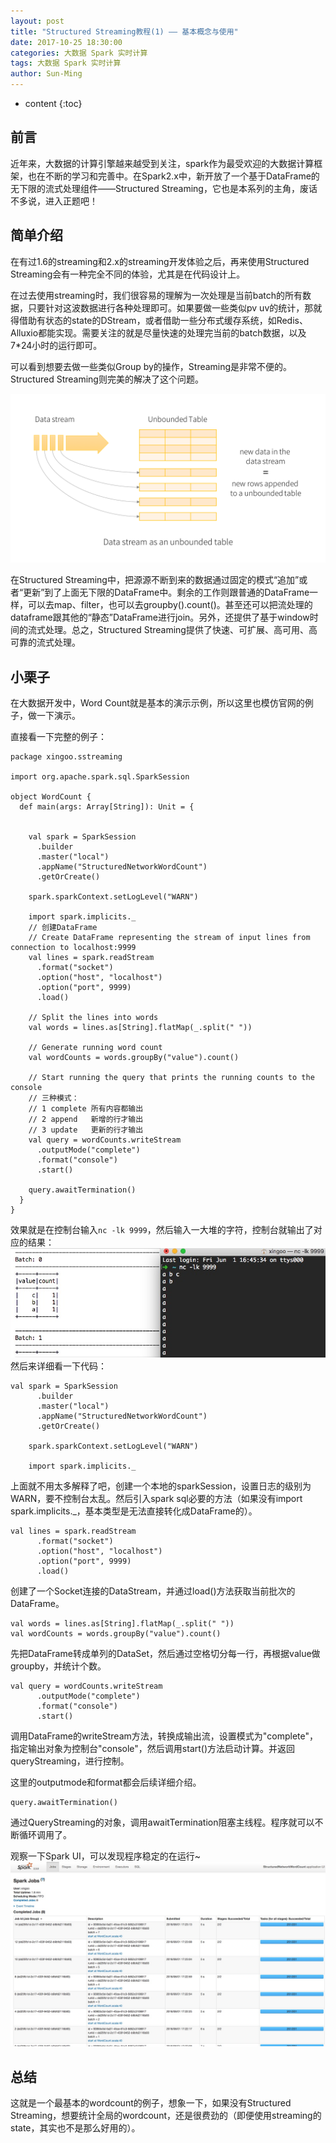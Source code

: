 ```yaml
---
layout: post
title: "Structured Streaming教程(1) —— 基本概念与使用"
date: 2017-10-25 18:30:00
categories: 大数据 Spark 实时计算
tags: 大数据 Spark 实时计算
author: Sun-Ming
---
```


* content
{:toc}

## 前言

近年来，大数据的计算引擎越来越受到关注，spark作为最受欢迎的大数据计算框架，也在不断的学习和完善中。在Spark2.x中，新开放了一个基于DataFrame的无下限的流式处理组件——Structured Streaming，它也是本系列的主角，废话不多说，进入正题吧！





## 简单介绍

在有过1.6的streaming和2.x的streaming开发体验之后，再来使用Structured Streaming会有一种完全不同的体验，尤其是在代码设计上。

在过去使用streaming时，我们很容易的理解为一次处理是当前batch的所有数据，只要针对这波数据进行各种处理即可。如果要做一些类似pv uv的统计，那就得借助有状态的state的DStream，或者借助一些分布式缓存系统，如Redis、Alluxio都能实现。需要关注的就是尽量快速的处理完当前的batch数据，以及7*24小时的运行即可。

可以看到想要去做一些类似Group by的操作，Streaming是非常不便的。Structured Streaming则完美的解决了这个问题。

![structured-streaming-stream-as-a-table](https://raw.githubusercontent.com/sun-ming/image-repository/master/image_blog/structured_streaming_blog/structured-streaming-stream-as-a-table.png)

在Structured Streaming中，把源源不断到来的数据通过固定的模式“追加”或者“更新”到了上面无下限的DataFrame中。剩余的工作则跟普通的DataFrame一样，可以去map、filter，也可以去groupby().count()。甚至还可以把流处理的dataframe跟其他的“静态”DataFrame进行join。另外，还提供了基于window时间的流式处理。总之，Structured Streaming提供了快速、可扩展、高可用、高可靠的流式处理。

## 小栗子

在大数据开发中，Word Count就是基本的演示示例，所以这里也模仿官网的例子，做一下演示。

直接看一下完整的例子：
```
package xingoo.sstreaming

import org.apache.spark.sql.SparkSession

object WordCount {
  def main(args: Array[String]): Unit = {


    val spark = SparkSession
      .builder
      .master("local")
      .appName("StructuredNetworkWordCount")
      .getOrCreate()

    spark.sparkContext.setLogLevel("WARN")

    import spark.implicits._
    // 创建DataFrame
    // Create DataFrame representing the stream of input lines from connection to localhost:9999
    val lines = spark.readStream
      .format("socket")
      .option("host", "localhost")
      .option("port", 9999)
      .load()

    // Split the lines into words
    val words = lines.as[String].flatMap(_.split(" "))

    // Generate running word count
    val wordCounts = words.groupBy("value").count()

    // Start running the query that prints the running counts to the console
    // 三种模式：
    // 1 complete 所有内容都输出
    // 2 append   新增的行才输出
    // 3 update   更新的行才输出
    val query = wordCounts.writeStream
      .outputMode("complete")
      .format("console")
      .start()

    query.awaitTermination()
  }
}
```
效果就是在控制台输入`nc -lk 9999`，然后输入一大堆的字符，控制台就输出了对应的结果：
![o_Jietu20180601-172555](https://raw.githubusercontent.com/sun-ming/image-repository/master/image_blog/structured_streaming_blog/o_Jietu20180601-172555.jpg)
然后来详细看一下代码：
```
val spark = SparkSession
      .builder
      .master("local")
      .appName("StructuredNetworkWordCount")
      .getOrCreate()

    spark.sparkContext.setLogLevel("WARN")

    import spark.implicits._
```
上面就不用太多解释了吧，创建一个本地的sparkSession，设置日志的级别为WARN，要不控制台太乱。然后引入spark sql必要的方法（如果没有import spark.implicits._，基本类型是无法直接转化成DataFrame的）。
```
val lines = spark.readStream
      .format("socket")
      .option("host", "localhost")
      .option("port", 9999)
      .load()
```
创建了一个Socket连接的DataStream，并通过load()方法获取当前批次的DataFrame。
```
val words = lines.as[String].flatMap(_.split(" "))
val wordCounts = words.groupBy("value").count()
```
先把DataFrame转成单列的DataSet，然后通过空格切分每一行，再根据value做groupby，并统计个数。
```
val query = wordCounts.writeStream
      .outputMode("complete")
      .format("console")
      .start()
```
调用DataFrame的writeStream方法，转换成输出流，设置模式为"complete"，指定输出对象为控制台"console"，然后调用start()方法启动计算。并返回queryStreaming，进行控制。

这里的outputmode和format都会后续详细介绍。
```
query.awaitTermination()
```
通过QueryStreaming的对象，调用awaitTermination阻塞主线程。程序就可以不断循环调用了。

观察一下Spark UI，可以发现程序稳定的在运行~
![o_Jietu20180601-172409](https://raw.githubusercontent.com/sun-ming/image-repository/master/image_blog/structured_streaming_blog/o_Jietu20180601-172409.jpg)
## 总结

这就是一个最基本的wordcount的例子，想象一下，如果没有Structured Streaming，想要统计全局的wordcount，还是很费劲的（即便使用streaming的state，其实也不是那么好用的）。
